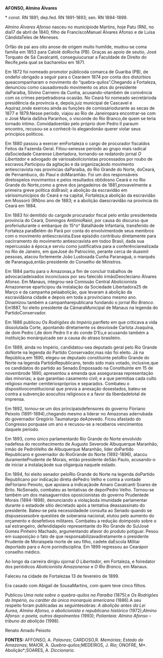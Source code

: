 **AFONSO, Almino Álvares**

\* const. RN 1891; dep.fed. RN 1891-1893; sen. RN 1894-1899.

*Almino Álvares Afonso* nasceu no municípiode Martins, hoje Patu (RN),
no dia17 de abril de 1840, filho de FranciscoManuel Álvares Afonso e de
Luísa CândidaTeles de Meneses.

Órfão de pai aos oito anose de origem muito humilde, mudou-se coma
família em 1853 para Catolé doRocha (PB). Graças ao apoio de seutio,
José Torquato de Sá Cavalcanti, conseguiucursar a Faculdade de Direito
do Recife,pela qual se bacharelou em 1871.

Em 1872 foi nomeado promotor públicoda comarca de Guariba (PB), de
ondefoi obrigado a seguir para o Cearáem 1874 por conta dos distúrbios
queacompanharam o movimento do “quebra-quilos”.Chegando a Fortaleza,
denunciou como causadoresdo movimento os atos do presidente daParaíba,
Silvino Carneiro da Cunha, acusando-otambém de conivência com os crimes
perpetradosna ocasião. No Ceará foi nomeado secretárioda presidência da
província e, depois,juiz municipal de Cascavel e Aquiraz,onde exerceu
ainda as funções de comissáriodurante as secas de 1877 e 1879.Nesse
período, viajou ao Rio de Janeiropara encontrar-se com o José Maria
daSilva Paranhos, o visconde do Rio Branco,de quem se teria tornado
íntimo. Convidadoentão pelo próprio dom Pedro II paraum encontro,
recusou-se a conhecê-lo alegandonão querer violar seus princípios
políticos.

Em 1880 passou a exercer emFortaleza o cargo de procurador fiscaldos
Feitos da Fazenda Geral. Filiou-senesse período ao grupo mais radical
daSociedade Cearense Libertadora, tornando-se redatordo jornal *O
Libertador* e advogado de váriosabolicionistas processados por roubo de
escravos.Participou da agitação e da organizaçãodo movimento
antiescravista nas províncias daParaíba, do Rio Grande do Norte,
doCeará, de Pernambuco, do Piauí e doMaranhão. Foi um dos responsáveis
diretospelos movimentos e pelos resultados obtidosno Ceará e no Rio
Grande do Norte,como a greve dos jangadeiros de 1881,provavelmente a
primeira greve política doBrasil; a abolição da escravidão em
váriosmunicípios do Ceará e na capital, Fortaleza;a abolição da
escravidão em Mossoró (RN)no ano de 1883; e a abolição daescravidão na
província do Ceará em 1884.

Em 1883 foi demitido do cargode procurador fiscal pelo então
presidenteda província do Ceará, Domingos AntônioRaiol, por causa do
discurso que proferiudurante o embarque do 15^o^ Batalhãode Infantaria,
transferido de Fortaleza paraBelém do Pará por conta do envolvimentode
seus membros com o movimento antiescravista.Esse episódio contribuiu
diretamente para oacirramento do movimento antiescravista em todoo
Brasil, dada sua repercussão à época,e serviu como justificativa para a
conferênciarealizada no Rio de Janeiro, em queJosé do Patrocínio,
perante cerca de duasmil pessoas, atacou fortemente João Lustosada Cunha
Paranaguá, o marquês de Paranaguá,então presidente do Conselho de
Ministros.

Em 1884 partiu para o Amazonas,a fim de concluir trabalhos de
advocaciadeixados inconclusos por seu falecido irmãoDeocleciano Álvares
Afonso. Em Manaus, integrou-seà Comissão Central Abolicionista
Amazonense eparticipou da instalação da Sociedade Libertadora25 de Março
e da campanha pelaabolição, que levaram à abolição da escravidãona
cidade e depois em toda a provínciano mesmo ano. Dinamizou também a
campanharepublicana fundando o jornal *Rio Branco*. Em1887, foi eleito
presidente da CâmaraMunicipal de Manaus na legenda do
PartidoConservador.

Em 1886 publicou *Os Rodrigões do Império*,panfleto em que criticava a
vida dissolutada Corte, apontando diretamente os desviosde Carlota
Joaquina, de dom Pedro I,de dom Pedro II e do conde D’Eu,e acusando
também a instituição monárquicade ser a causa do atraso brasileiro.

Em 1889, ainda no Império, candidatou-sea deputado geral pelo Rio Grande
doNorte na legenda do Partido Conservador,mas não foi eleito. Já na
República,em 1890, elegeu-se deputado constituinte peloRio Grande do
Norte na legenda PartidoRepublicano, tendo sido mais votado,
inclusive,que os candidatos do partido ao Senado.Empossado na
Constituinte em 15 de novembrode 1890, apresentou a emenda que
asseguravaa representação das minorias; a que garantiao casamento civil;
e a que permitiaa cada culto religioso manter cemitériospróprios e
separados. Combateu o dispositivoconstitucional que previa a anexação
dosestados, bateu-se contra a subvenção aoscultos religiosos e a favor
da liberdadetotal de imprensa.

Em 1892, tornou-se um dos principaisdefensores do governo Floriano
Peixoto (1891-1894),chegando mesmo a liderar no Amazonas aderrubada do
governador Gregório Taumaturgo deAzevedo. Ficou afastado do Congresso
porquase um ano e recusou-se a receberos vencimentos daquele período.

Em 1893, como único parlamentardo Rio Grande do Norte envolvido nadefesa
do reconhecimento de Augusto Severode Albuquerque Maranhão, irmão de
PedroVelho de Albuquerque Maranhão, líder doPartido Republicano e
governador do RioGrande do Norte (1892-1896), atacou duramentePrudente
de Morais, então presidente deSão Paulo, acusando-o de iniciar a
instalaçãode sua oligarquia naquele estado.

Em 1894, foi eleito senador peloRio Grande do Norte na legenda doPartido
Republicano por indicação direta dePedro Velho e contra a vontade
deFloriano Peixoto, que apoiava a indicaçãode Amaro Cavalcanti Soares de
Brito. NoSenado, combateu as tentativas de deporPedro Velho. Tornou-se
também um dos maisaguerridos oposicionistas do governo Prudentede Morais
(1894-1898), denunciando a violaçãoda imunidade parlamentar durante o
estadode sítio decretado após a tentativa deassassinato do presidente.
Bateu-se pela necessidadede consulta ao Senado quando se dispusessesobre
questões de soberania nacional, elutou pelo aumento do orçamento e
dosefetivos militares. Combateu a redução doimposto sobre o sal
estrangeiro, defendidapelo representante do Rio Grande do SulJosé Gomes
Pinheiro Machado, argumentando afavor do produto potiguar. Pesou em
suaposição o fato de que responsabilizavadiretamente o presidente
Prudente de Moraispela morte de seu filho, cadete daEscola Militar
deportado para o Acre porindisciplina. Em 1899 regressou ao Cearápor
conselho médico.

Ao longo da carreira dirigiu ojornal *O Libertador*, em Fortaleza, e
foiredator dos periódicos *Abolicionista Amazonense* e *O Rio Branco*,
em Manaus.

Faleceu na cidade de Fortalezaa 13 de fevereiro de 1899.

Era casado com Abigail de SousaMartins, com quem teve cinco filhos.

Publicou *Uma nota sobre o quebra-quilos na Paraíba* (1875);e *Os
Rodrigões do Império, ou caráter da única monarquia americana* (1886).A
seu respeito foram publicadas as seguintesobras: *A abolição antes da
Lei Áurea, Almino Afonso, o abolicionista e republicano histórico*
(1972);*Almino Afonso: o poeta, outros depoimentos* (1993); *Polianteia:
Almino Afonso – tribuno da abolição* (1998).

Renato Amado Peixoto

**FONTES:** AFFONSO, A. *Palavras*; CARDOSO,R. *Memórias*; *Estado do
Amazonas*; MAIOR, A. *Quebra-quilos*;MEDEIROS, J. *Rio*; ONOFRE, M*.
Abolição*;SOARES, A. *Diccionario*.
